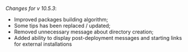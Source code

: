 _Changes for v 10.5.3_:
- Improved packages building algorithm;
- Some tips has been replaced / updated;
- Removed unnecessary message about directory creation;
- Added ability to display post-deployment messages and starting links for external installations
